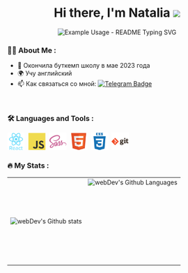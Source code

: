 
<div id="header" align="center">
<h1>Hi there, I'm  Natalia  <img src="https://media.giphy.com/media/hvRJCLFzcasrR4ia7z/giphy.gif" width="30px"/></h1>
</div>
    
<div align="center">
<img src="https://readme-typing-svg.demolab.com/?lines= Frontend+developer+from+Russia+🇷🇺&font=Fira%20Code&center=true&width=500&height=50&duration=4000&pause=1000" alt="Example Usage - README Typing SVG">
</div>


### :woman_technologist: About Me :

- 🌱 Окончила буткемп школу в мае 2023 года
- 🌍 Учу английский
- :mailbox: Как связаться со мной: [![Telegram Badge](https://img.shields.io/badge/-NatNat-blue?style=flat&logo=Telegram&logoColor=white)](https://t.me/NatNat28)
<div id="socials" align="center">
    <p>
    <img src="https://komarev.com/ghpvc/?username=ang92a&style=for-the-badge&color=blue" alt=""/>
        </p>
  </a>
</div>

### :hammer_and_wrench: Languages and Tools :
<div>
  <img src="https://github.com/devicons/devicon/blob/master/icons/react/react-original-wordmark.svg" title="React" alt="React" width="40" height="40"/>&nbsp;
      <img src="https://github.com/devicons/devicon/blob/master/icons/javascript/javascript-original.svg" title="JavaScript" alt="JavaScript" width="40" height="40"/>&nbsp;
  <img src="https://github.com/devicons/devicon/blob/master/icons/sass/sass-original.svg" title="sass/scss" alt="sass/scss" width="40" height="40"/>&nbsp;
  <img src="https://github.com/devicons/devicon/blob/master/icons/html5/html5-original.svg" title="HTML5" alt="HTML" width="40" height="40"/>&nbsp;
  <img src="https://github.com/devicons/devicon/blob/master/icons/css3/css3-plain-wordmark.svg"  title="CSS3" alt="CSS" width="40" height="40"/>&nbsp;
  <img src="https://github.com/devicons/devicon/blob/master/icons/git/git-original-wordmark.svg" title="Git" **alt="Git" width="40" height="40"/>&nbsp;
</div>




### :fire: My Stats :

<table>
  <tr>
    <td>
      <img align="left" src="http://github-readme-streak-stats.herokuapp.com?user=ang92a&theme=dark&background=000000" alt="webDev's Github stats" />
    </td>
    <td>
      <img height="195px" align="right" alt="webDev's Github Languages" src="https://github-readme-stats-sigma-five.vercel.app/api/top-langs/?username=ang92a&layout=compact&theme=vision-friendly-dark" />
    </td>
  </tr>
</table>



